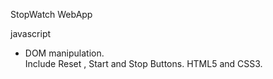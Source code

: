 StopWatch WebApp  


javascript 
- DOM manipulation.  
Include Reset , Start and Stop Buttons. HTML5 and CSS3. 
